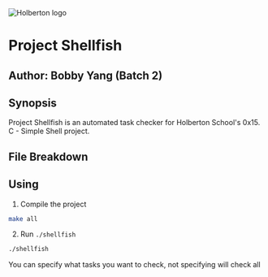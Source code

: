 <img src="https://www.holbertonschool.com/assets/holberton-logo-1cc451260ca3cd297def53f2250a9794810667c7ca7b5fa5879a569a457bf16f.png" alt="Holberton logo">

# Project Shellfish
## Author: Bobby Yang (Batch 2)

## Synopsis
Project Shellfish is an automated task checker for Holberton School's 0x15. C - Simple Shell project.

## File Breakdown

## Using
1) Compile the project
```bash
make all
```

2) Run `./shellfish`
```bash
./shellfish
```

You can specify what tasks you want to check, not specifying will check all
